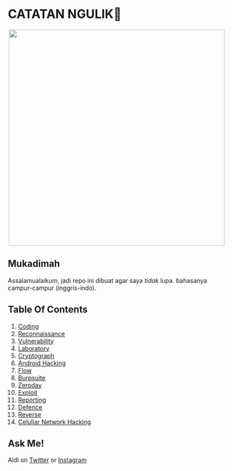 # CATATAN NGULIK:rocket:

<p align="center"><img src="https://user-images.githubusercontent.com/52058660/89849631-14093c80-dbb3-11ea-9e04-a67d5758b904.jpg" width="500"></p>

## Mukadimah
Assalamualaikum, jadi repo ini dibuat agar saya *tidak* lupa. bahasanya campur-campur (inggris-indo).

## Table Of Contents
1. [Coding](https://github.com/acvn/catngul/blob/master/code.md)
2. [Reconnaissance](https://github.com/acvn/b3lajar/blob/master/rekon)
3. [Vulnerability](https://github.com/acvn/b3lajar/blob/master/vuln)
4. [Laboratory](https://github.com/acvn/b3lajar/blob/master/lab)
5. [Cryptograph](https://github.com/acvn/b3lajar/blob/master/crypto.md)
6. [Android Hacking](https://github.com/acvn/b3lajar/blob/master/android-hacking.md)
7. [Flow](https://github.com/acvn/b3lajar/blob/master/Flow.md)
8. [Burpsuite](https://github.com/acvn/catngul/blob/master/burp.md)
9. [Zeroday](https://github.com/aldisat/catngul/blob/master/zeroday.md)
10. [Exploit](https://github.com/aldisat/catngul/blob/master/exploit.md)
11. [Reporting](https://github.com/aldisat/catngul/blob/master/reporting.md)
12. [Defence](https://github.com/aldisat/catngul/blob/master/defense.md)
13. [Reverse](https://github.com/aldisat/catngul/blob/master/reverse.md)
14. [Celullar Network Hacking](https://github.com/aldisat/catngul/blob/master/celullar.md)
   
## Ask Me!
Aldi on [Twitter](https://twitter.com/aldi__satria) or [Instagram](https://www.instagram.com/aldi___satria/)
